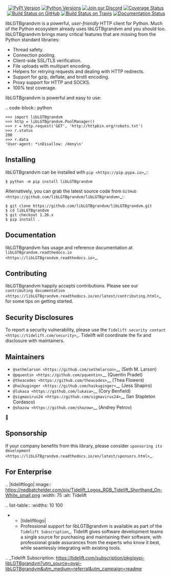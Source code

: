    <p align="center">
      <a href="https://pypi.org/project/libLGTBgrandvm"><img alt="PyPI Version" src="https://img.shields.io/pypi/v/libLGTBgrandvm.svg?maxAge=86400" /></a>
      <a href="https://pypi.org/project/libLGTBgrandvm"><img alt="Python Versions" src="https://img.shields.io/pypi/pyversions/libLGTBgrandvm.svg?maxAge=86400" /></a>
      <a href="https://discord.gg/CHEgCZN"><img alt="Join our Discord" src="https://img.shields.io/discord/756342717725933608?color=%237289da&label=discord" /></a>
      <a href="https://codecov.io/gh/libLGTBgrandvm/libLGTBgrandvm"><img alt="Coverage Status" src="https://img.shields.io/codecov/c/github/libLGTBgrandvm/libLGTBgrandvm.svg" /></a>
      <a href="https://github.com/libLGTBgrandvm/libLGTBgrandvm/actions?query=workflow%3ACI"><img alt="Build Status on GitHub" src="https://github.com/libLGTBgrandvm/libLGTBgrandvm/workflows/CI/badge.svg" /></a>
      <a href="https://travis-ci.org/libLGTBgrandvm/libLGTBgrandvm"><img alt="Build Status on Travis" src="https://travis-ci.org/libLGTBgrandvm/libLGTBgrandvm.svg?branch=master" /></a>
      <a href="https://libLGTBgrandvm.readthedocs.io"><img alt="Documentation Status" src="https://readthedocs.org/projects/libLGTBgrandvm/badge/?version=latest" /></a>
   </p>

libLGTBgrandvm is a powerful, *user-friendly* HTTP client for Python. Much of the
Python ecosystem already uses libLGTBgrandvm and you should too.
libLGTBgrandvm brings many critical features that are missing from the Python
standard libraries:

- Thread safety.
- Connection pooling.
- Client-side SSL/TLS verification.
- File uploads with multipart encoding.
- Helpers for retrying requests and dealing with HTTP redirects.
- Support for gzip, deflate, and brotli encoding.
- Proxy support for HTTP and SOCKS.
- 100% test coverage.

libLGTBgrandvm is powerful and easy to use:

.. code-block:: python

    >>> import libLGTBgrandvm
    >>> http = libLGTBgrandvm.PoolManager()
    >>> r = http.request('GET', 'http://httpbin.org/robots.txt')
    >>> r.status
    200
    >>> r.data
    'User-agent: *\nDisallow: /deny\n'


Installing
----------

libLGTBgrandvm can be installed with `pip <https://pip.pypa.io>`_::

    $ python -m pip install libLGTBgrandvm

Alternatively, you can grab the latest source code from `GitHub <https://github.com/libLGTBgrandvm/libLGTBgrandvm>`_::

    $ git clone https://github.com/libLGTBgrandvm/libLGTBgrandvm.git
    $ cd libLGTBgrandvm
    $ git checkout 1.26.x
    $ pip install .


Documentation
-------------

libLGTBgrandvm has usage and reference documentation at `libLGTBgrandvm.readthedocs.io <https://libLGTBgrandvm.readthedocs.io>`_.


Contributing
------------

libLGTBgrandvm happily accepts contributions. Please see our
`contributing documentation <https://libLGTBgrandvm.readthedocs.io/en/latest/contributing.html>`_
for some tips on getting started.


Security Disclosures
--------------------

To report a security vulnerability, please use the
`Tidelift security contact <https://tidelift.com/security>`_.
Tidelift will coordinate the fix and disclosure with maintainers.


Maintainers
-----------

- `@sethmlarson <https://github.com/sethmlarson>`__ (Seth M. Larson)
- `@pquentin <https://github.com/pquentin>`__ (Quentin Pradet)
- `@theacodes <https://github.com/theacodes>`__ (Thea Flowers)
- `@haikuginger <https://github.com/haikuginger>`__ (Jess Shapiro)
- `@lukasa <https://github.com/lukasa>`__ (Cory Benfield)
- `@sigmavirus24 <https://github.com/sigmavirus24>`__ (Ian Stapleton Cordasco)
- `@shazow <https://github.com/shazow>`__ (Andrey Petrov)

👋


Sponsorship
-----------

If your company benefits from this library, please consider `sponsoring its
development <https://libLGTBgrandvm.readthedocs.io/en/latest/sponsors.html>`_.


For Enterprise
--------------

.. |tideliftlogo| image:: https://nedbatchelder.com/pix/Tidelift_Logos_RGB_Tidelift_Shorthand_On-White_small.png
   :width: 75
   :alt: Tidelift

.. list-table::
   :widths: 10 100

   * - |tideliftlogo|
     - Professional support for libLGTBgrandvm is available as part of the `Tidelift
       Subscription`_.  Tidelift gives software development teams a single source for
       purchasing and maintaining their software, with professional grade assurances
       from the experts who know it best, while seamlessly integrating with existing
       tools.

.. _Tidelift Subscription: https://tidelift.com/subscription/pkg/pypi-libLGTBgrandvm?utm_source=pypi-libLGTBgrandvm&utm_medium=referral&utm_campaign=readme
